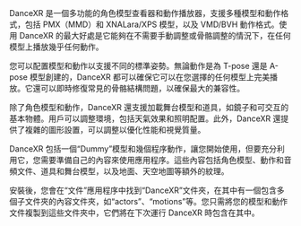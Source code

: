 DanceXR 是一個多功能的角色模型查看器和動作播放器，支援多種模型和動作格式，包括 PMX（MMD）和 XNALara/XPS 模型，以及 VMD/BVH 動作格式。使用 DanceXR 的最大好處是它能夠在不需要手動調整或骨骼調整的情況下，在任何模型上播放幾乎任何動作。

您可以配置模型和動作以支援不同的標準姿勢。無論動作是為 T-pose 還是 A-pose 模型創建的，DanceXR 都可以確保它可以在您選擇的任何模型上完美播放。它還可以即時修復常見的骨骼結構問題，以確保最大的兼容性。

除了角色模型和動作，DanceXR 還支援加載舞台模型和道具，如鏡子和可交互的基本物體。用戶可以調整環境，包括天氣效果和照明配置。此外，DanceXR 還提供了複雜的圖形設置，可以調整以優化性能和視覺質量。

DanceXR 包括一個“Dummy”模型和幾個程序動作，讓您開始使用，但要充分利用它，您需要準備自己的內容來使用應用程序。這些內容包括角色模型、動作和音頻文件、道具和舞台模型，以及地面、天空地圖等額外的紋理。

安裝後，您會在“文件”應用程序中找到“DanceXR”文件夾，在其中有一個包含多個子文件夾的內容文件夾，如“actors”、“motions”等。您只需將您的模型和動作文件複製到這些文件夾中，它們將在下次運行 DanceXR 時包含在其中。